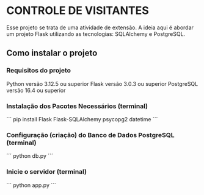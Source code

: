 # CONTROLE DE VISITANTES
Esse projeto se trata de uma atividade de extensão. A ideia aqui é abordar um projeto Flask utilizando as tecnologias: SQLAlchemy e PostgreSQL.

## Como instalar o projeto

### Requisitos do projeto
Python versão 3.12.5 ou superior
Flask versão 3.0.3 ou superior
PostgreSQL versão 16.4 ou superior

### Instalação dos Pacotes Necessários (terminal)
´´´
pip install Flask Flask-SQLAlchemy psycopg2 datetime
´´´
### Configuração (criação) do Banco de Dados PostgreSQL (terminal)
´´´
python db.py
´´´
### Inicie o servidor (terminal)
´´´
python app.py
´´´